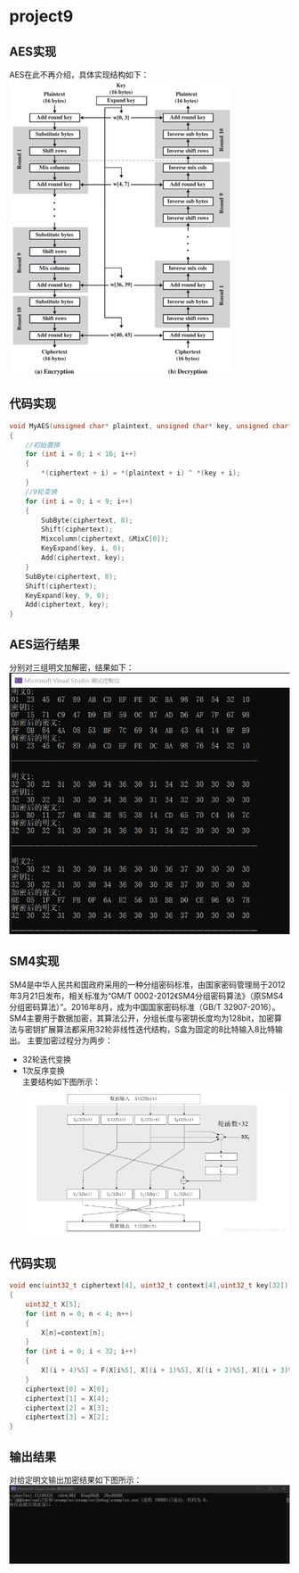 # project9
## AES实现
AES在此不再介绍，具体实现结构如下：  
![image](aes.png)

## 代码实现
```c
void MyAES(unsigned char* plaintext, unsigned char* key, unsigned char* ciphertext)//128-bit
{
	//初始置换
	for (int i = 0; i < 16; i++)
	{
		*(ciphertext + i) = *(plaintext + i) ^ *(key + i);
	}
	//9轮变换
	for (int i = 0; i < 9; i++)
	{
		SubByte(ciphertext, 0);
		Shift(ciphertext);
		Mixcolumn(ciphertext, &MixC[0]);
		KeyExpand(key, i, 0);
		Add(ciphertext, key);
	}
	SubByte(ciphertext, 0);
	Shift(ciphertext);
	KeyExpand(key, 9, 0);
	Add(ciphertext, key);
}
```

## AES运行结果
分别对三组明文加解密，结果如下：  
![image](result.png)

## SM4实现

SM4是中华人民共和国政府采用的一种分组密码标准，由国家密码管理局于2012年3月21日发布，相关标准为“GM/T 0002-2012《SM4分组密码算法》（原SMS4分组密码算法）”。2016年8月，成为中国国家密码标准（GB/T 32907-2016）。SM4主要用于数据加密，其算法公开，分组长度与密钥长度均为128bit，加密算法与密钥扩展算法都采用32轮非线性迭代结构，S盒为固定的8比特输入8比特输出。
主要加密过程分为两步：
- 32轮迭代变换
- 1次反序变换  
主要结构如下图所示：  
![image](3.png)

## 代码实现
```c
void enc(uint32_t ciphertext[4], uint32_t context[4],uint32_t key[32])
{
	uint32_t X[5];
	for (int n = 0; n < 4; n++)
	{
		X[n]=context[n];
	}
	for (int i = 0; i < 32; i++)
	{
		X[(i + 4)%5] = F(X[i%5], X[(i + 1)%5], X[(i + 2)%5], X[(i + 3)%5], key[i]);
	}
	ciphertext[0] = X[0];
	ciphertext[1] = X[4];
	ciphertext[2] = X[3];
	ciphertext[3] = X[2];
}
```

## 输出结果
对给定明文输出加密结果如下图所示：  
![image](2.png)
